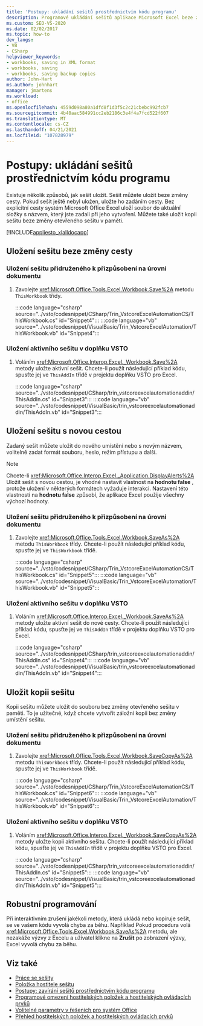 ```yaml
---
title: 'Postupy: ukládání sešitů prostřednictvím kódu programu'
description: Programové ukládání sešitů aplikace Microsoft Excel beze změny cesty a uložení kopie sešitu, aniž by bylo nutné upravovat otevřený sešit v paměti.
ms.custom: SEO-VS-2020
ms.date: 02/02/2017
ms.topic: how-to
dev_langs:
- VB
- CSharp
helpviewer_keywords:
- workbooks, saving in XML format
- workbooks, saving
- workbooks, saving backup copies
author: John-Hart
ms.author: johnhart
manager: jmartens
ms.workload:
- office
ms.openlocfilehash: 4559d098a80a1dfd8f1d3f5c2c21cbebc992fcb7
ms.sourcegitcommit: 4b40aac584991cc2eb2186c3e4f4a7fcd522f607
ms.translationtype: MT
ms.contentlocale: cs-CZ
ms.lasthandoff: 04/21/2021
ms.locfileid: "107828979"
---
```

# <a name="how-to-programmatically-save-workbooks"></a>Postupy: ukládání sešitů prostřednictvím kódu programu
  Existuje několik způsobů, jak sešit uložit. Sešit můžete uložit beze změny cesty. Pokud sešit ještě nebyl uložen, uložte ho zadáním cesty. Bez explicitní cesty systém Microsoft Office Excel uloží soubor do aktuální složky s názvem, který jste zadali při jeho vytvoření. Můžete také uložit kopii sešitu beze změny otevřeného sešitu v paměti.

 [!INCLUDE[appliesto_xlalldocapp](../vsto/includes/appliesto-xlalldocapp-md.md)]

## <a name="save-a-workbook-without-changing-the-path"></a>Uložení sešitu beze změny cesty

### <a name="to-save-a-workbook-associated-with-a-document-level-customization"></a>Uložení sešitu přidruženého k přizpůsobení na úrovni dokumentu

1. Zavolejte <xref:Microsoft.Office.Tools.Excel.Workbook.Save%2A> metodu `ThisWorkbook` třídy.

     :::code language="csharp" source="../vsto/codesnippet/CSharp/Trin_VstcoreExcelAutomationCS/ThisWorkbook.cs" id="Snippet4":::
     :::code language="vb" source="../vsto/codesnippet/VisualBasic/Trin_VstcoreExcelAutomation/ThisWorkbook.vb" id="Snippet4":::

### <a name="to-save-the-active-workbook-in-a-vsto-add-in"></a>Uložení aktivního sešitu v doplňku VSTO

1. Voláním <xref:Microsoft.Office.Interop.Excel._Workbook.Save%2A> metody uložte aktivní sešit. Chcete-li použít následující příklad kódu, spusťte jej ve `ThisAddIn` třídě v projektu doplňku VSTO pro Excel.

     :::code language="csharp" source="../vsto/codesnippet/CSharp/trin_vstcoreexcelautomationaddin/ThisAddIn.cs" id="Snippet3":::
     :::code language="vb" source="../vsto/codesnippet/VisualBasic/trin_vstcoreexcelautomationaddin/ThisAddIn.vb" id="Snippet3":::

## <a name="save-a-workbook-with-a-new-path"></a>Uložení sešitu s novou cestou
 Zadaný sešit můžete uložit do nového umístění nebo s novým názvem, volitelně zadat formát souboru, heslo, režim přístupu a další.

> [!NOTE]
> Chcete-li <xref:Microsoft.Office.Interop.Excel._Application.DisplayAlerts%2A> Uložit sešit s novou cestou, je vhodné nastavit vlastnost na **hodnotu false** , protože uložení v některých formátech vyžaduje interakci. Nastavení této vlastnosti na **hodnotu false** způsobí, že aplikace Excel použije všechny výchozí hodnoty.

### <a name="to-save-a-workbook-associated-with-a-document-level-customization"></a>Uložení sešitu přidruženého k přizpůsobení na úrovni dokumentu

1. Zavolejte <xref:Microsoft.Office.Tools.Excel.Workbook.SaveAs%2A> metodu `ThisWorkbook` třídy. Chcete-li použít následující příklad kódu, spusťte jej ve `ThisWorkbook` třídě.

     :::code language="csharp" source="../vsto/codesnippet/CSharp/Trin_VstcoreExcelAutomationCS/ThisWorkbook.cs" id="Snippet5":::
     :::code language="vb" source="../vsto/codesnippet/VisualBasic/Trin_VstcoreExcelAutomation/ThisWorkbook.vb" id="Snippet5":::

### <a name="to-save-the-active-workbook-in-a-vsto-add-in"></a>Uložení aktivního sešitu v doplňku VSTO

1. Voláním <xref:Microsoft.Office.Interop.Excel._Workbook.SaveAs%2A> metody uložte aktivní sešit do nové cesty. Chcete-li použít následující příklad kódu, spusťte jej ve `ThisAddIn` třídě v projektu doplňku VSTO pro Excel.

     :::code language="csharp" source="../vsto/codesnippet/CSharp/trin_vstcoreexcelautomationaddin/ThisAddIn.cs" id="Snippet4":::
     :::code language="vb" source="../vsto/codesnippet/VisualBasic/trin_vstcoreexcelautomationaddin/ThisAddIn.vb" id="Snippet4":::

## <a name="save-a-copy-of-the-workbook"></a>Uložit kopii sešitu
 Kopii sešitu můžete uložit do souboru bez změny otevřeného sešitu v paměti. To je užitečné, když chcete vytvořit záložní kopii bez změny umístění sešitu.

### <a name="to-save-a-workbook-associated-with-a-document-level-customization"></a>Uložení sešitu přidruženého k přizpůsobení na úrovni dokumentu

1. Zavolejte <xref:Microsoft.Office.Tools.Excel.Workbook.SaveCopyAs%2A> metodu `ThisWorkbook` třídy. Chcete-li použít následující příklad kódu, spusťte jej ve `ThisWorkbook` třídě.

     :::code language="csharp" source="../vsto/codesnippet/CSharp/Trin_VstcoreExcelAutomationCS/ThisWorkbook.cs" id="Snippet6":::
     :::code language="vb" source="../vsto/codesnippet/VisualBasic/Trin_VstcoreExcelAutomation/ThisWorkbook.vb" id="Snippet6":::

### <a name="to-save-the-active-workbook-in-a-vsto-add-in"></a>Uložení aktivního sešitu v doplňku VSTO

1. Voláním <xref:Microsoft.Office.Interop.Excel._Workbook.SaveCopyAs%2A> metody uložte kopii aktivního sešitu. Chcete-li použít následující příklad kódu, spusťte jej ve `ThisAddIn` třídě v projektu doplňku VSTO pro Excel.

     :::code language="csharp" source="../vsto/codesnippet/CSharp/trin_vstcoreexcelautomationaddin/ThisAddIn.cs" id="Snippet5":::
     :::code language="vb" source="../vsto/codesnippet/VisualBasic/trin_vstcoreexcelautomationaddin/ThisAddIn.vb" id="Snippet5":::

## <a name="robust-programming"></a>Robustní programování
 Při interaktivním zrušení jakékoli metody, která ukládá nebo kopíruje sešit, se ve vašem kódu vyvolá chyba za běhu. Například Pokud procedura volá <xref:Microsoft.Office.Tools.Excel.Workbook.SaveAs%2A> metodu, ale nezakáže výzvy z Excelu a uživatel klikne na **Zrušit** po zobrazení výzvy, Excel vyvolá chybu za běhu.

## <a name="see-also"></a>Viz také
- [Práce se sešity](../vsto/working-with-workbooks.md)
- [Položka hostitele sešitu](../vsto/workbook-host-item.md)
- [Postupy: zavírání sešitů prostřednictvím kódu programu](../vsto/how-to-programmatically-close-workbooks.md)
- [Programové omezení hostitelských položek a hostitelských ovládacích prvků](../vsto/programmatic-limitations-of-host-items-and-host-controls.md)
- [Volitelné parametry v řešeních pro systém Office](../vsto/optional-parameters-in-office-solutions.md)
- [Přehled hostitelských položek a hostitelských ovládacích prvků](../vsto/host-items-and-host-controls-overview.md)
